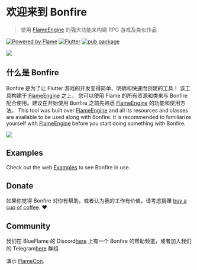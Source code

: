 
# 欢迎来到 Bonfire

> 使用 [FlameEngine](https://flame-engine.org/) 的强大功能来构建 RPG 游戏及类似作品

[![Powered by Flame](https://img.shields.io/badge/Powered%20by-%F0%9F%94%A5-orange.svg)](https://flame-engine.org)
[![Flutter](https://img.shields.io/badge/Made%20with-Flutter-blue.svg)](https://flutter.dev/)
[![pub package](https://img.shields.io/pub/v/bonfire.svg)](https://pub.dev/packages/bonfire)

![](../_media/example.gif)

## 什么是 Bonfire

Bonfire 是为了让 Flutter 游戏的开发变得简单、明确和快速而创建的工具！
该工具构建于 [FlameEngine](https://flame-engine.org/) 之上，
您可以使用 Flame 的所有资源和类来与 Bonfire 配合使用。建议在开始使用 Bonfire 之前先熟悉 [FlameEngine](https://flame-engine.org/) 的功能和使用方法。
This tool was built over [FlameEngine](https://flame-engine.org/) and all its resources and classes are available to be used along with Bonfire. It is recommended to familiarize yourself with [FlameEngine](https://flame-engine.org/) before you start doing something with Bonfire.

![](../_media/perspectiva.png)

## Examples

Check out the web [Examples](/doc/examples?id=bonfire-example) to see Bonfire in use.

## Donate

如果你觉得 Bonfire 对你有帮助，或者认为我的工作有价值，请考虑捐赠 [buy a cup of coffee](https://www.buymeacoffee.com/rafaelbarbosa). ❤️

## Community
我们在 BlueFlame 的 Discord[here](https://discord.gg/5drde4ev) 上有一个 Bonfire 的帮助频道，或者加入我们的 Telegram[here](https://t.me/bonfire_engine) 群组

演示 [FlameCon](https://www.youtube.com/live/2DdiNrAAuBg?t=2989s).